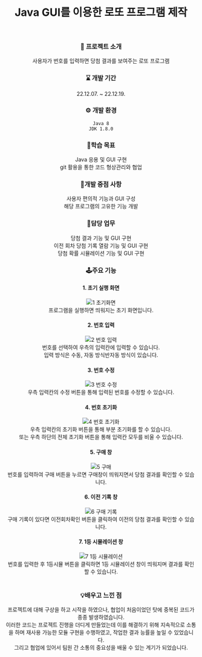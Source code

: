 <div align="center">

# Java GUI를 이용한 로또 프로그램 제작
</br>

### 🚀 프로젝트 소개
사용자가 번호를 입력하면 당첨 결과를 보여주는 로또 프로그램
</br>

### ⌛ 개발 기간
22.12.07. ~ 22.12.19.

### ⚙ 개발 환경
`Java 8`
</br>
`JDK 1.8.0`
</br>

### 🎯학습 목표
Java 응용 및 GUI 구현
</br>
git 활용을 통한 코드 형상관리와 협업

### 🚨개발 중점 사항
사용자 편의적 기능과 GUI 구성
</br>
해당 프로그램의 고유한 기능 개발
</br>

### 💼담당 업무
당첨 결과 기능 및 GUI 구현
</br>
이전 회차 당첨 기록 열람 기능 및 GUI 구현
</br>
당첨 확률 시뮬레이션 기능 및 GUI 구현

### 🕹주요 기능
#### 1. 초기 실행 화면
![1 초기화면](https://user-images.githubusercontent.com/119999798/228702890-acac57d7-2417-4f28-a9a3-f0ac2cc65fbe.png)
</br>
프로그램을 실행하면 띄워지는 초기 화면입니다. 
#### 2. 번호 입력
![2 번호 입력](https://user-images.githubusercontent.com/119999798/228702894-87f0418b-c209-4895-a533-61795dee5195.png)
</br>
번호를 선택하여 우측의 입력칸에 입력할 수 있습니다.
</br>
입력 방식은 수동, 자동 방식반자동 방식이 있습니다. 
#### 3. 번호 수정
![3 번호 수정](https://user-images.githubusercontent.com/119999798/228702896-312410a6-5697-4cae-b7fd-c0bedcf05e50.png)
</br>
우측 입력칸의 수정 버튼을 통해 입력된 번호를 수정할 수 있습니다. 
#### 4. 번호 초기화
![4 번호 초기화](https://user-images.githubusercontent.com/119999798/228702898-60220e6c-daa5-4d11-b67e-7aaa2ba49dd8.png)
</br>
우측 입력칸의 초기화 버튼을 통해 부분 초기화를 할 수 있습니다. 
</br>
또는 우측 하단의 전체 초기화 버튼을 통해 입력칸 모두를 비울 수 있습니다. 
#### 5. 구매 창
![5 구매](https://user-images.githubusercontent.com/119999798/228702901-8c5cb686-300f-49f8-89d9-248881db64a4.png)
</br>
번호를 입력하여 구매 버튼을 누르면 구매창이 띄워지면서 당첨 결과를 확인할 수 있습니다. 
#### 6. 이전 기록 창
![6 구매 기록](https://user-images.githubusercontent.com/119999798/228702903-4654bd38-7422-489f-a063-eb8d2b3eb2b1.png)
</br>
구매 기록이 있다면 이전회차확인 버튼을 클릭하여 이전의 당첨 결과를 확인할 수 있습니다. 
#### 7. 1등 시뮬레이션 창
![7 1등 시뮬레이션](https://user-images.githubusercontent.com/119999798/228702904-b8b8183c-e958-4062-a19b-ffec7970f3e5.png)
</br>
번호를 입력한 후 1등시뮬 버튼을 클릭하면 1등 시뮬레이션 창이 띄워지며 결과를 확인할 수 있습니다. 
</br>
</br>

### 💡배우고 느낀 점
프로젝트에 대해 구상을 하고 시작을 하였으나, 협업이 처음이었던 탓에 중복된 코드가 종종 발생하였습니다. 
</br>
이러한 코드는 프로젝트 진행을 더디게 만들었는데 이를 해결하기 위해 지속적으로 소통을 하며 재사용 가능한 모듈 구현을 수행하였고, 작업한 결과 능률을 높일 수 있었습니다. 
</br>
그리고 협업에 있어서 팀원 간 소통의 중요성을 배울 수 있는 계기가 되었습니다.
</br>
</br>
<div>
